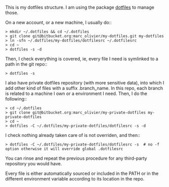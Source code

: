This is my dotfiles structure. I am using the package [dotfiles](https://pypi.python.org/pypi/dotfiles) to manage those. 

On a new account, or a new machine, I usually do::

    > mkdir ~/.dotfiles && cd ~/.dotfiles
    > git clone git@bitbucket.org:marc_olivier/my-dotfiles.git my-dotfiles
    > ln -sfn ~/.dotfiles/my-dotfiles/dotfilesrc ~/.dotfilesrc
    > cd ~
    > dotfiles -s -d

Then, I check everything is covered, ie, every file I need is symlinked to a path in the git repo::

    > dotfiles -s

I also have private dotfiles repository (with more sensitive data), into which I add other kind of files with a suffix .branch_name.
In this repo, each branch is related to a machine I own or a environment I need. Then, I do the following::

    > cd ~/.dotfiles
    > git clone git@bitbucket.org:marc_olivier/my-private-dotfiles my-private-dotfiles
    > cd ~
    > dotfiles -C ~/.dotfiles/my-private-dotfiles/dotfilesrc -s -d

I check nothing already taken care of is not overriden, and then::

    > dotfiles -C ~/.dotfiles/my-private-dotfiles/dotfilesrc -s  # no -f option otherwise it will override global .dotfilesrc

You can rinse and repeat the previous procedure for any third-party repository you would have.

Every file is either automatically sourced or included in the PATH or in the different environment variable according to its location in the repo.